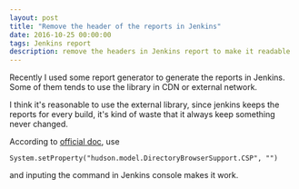 ```yaml
---
layout: post
title: "Remove the header of the reports in Jenkins"
date: 2016-10-25 00:00:00
tags: Jenkins report
description: remove the headers in Jenkins report to make it readable
---
```


Recently I used some report generator to generate the reports in Jenkins. Some of them tends to use the library in CDN or external network. 

I think it's reasonable to use the external library, since jenkins keeps the reports for every build, it's kind of waste that it always keep something never changed.

According to [official doc](https://wiki.jenkins-ci.org/display/JENKINS/Configuring+Content+Security+Policy), use

    System.setProperty("hudson.model.DirectoryBrowserSupport.CSP", "")

and inputing the command in Jenkins console makes it work. 